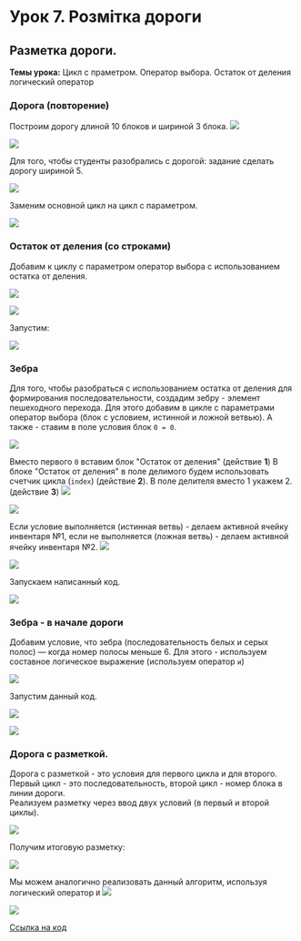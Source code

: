 # Урок 7. Розмітка дороги

## Разметка дороги.

**Темы урока:** Цикл с праметром. Оператор выбора. Остаток от деления логический оператор

### Дорога \(повторение\)

Построим дорогу длиной 10 блоков и шириной 3 блока. ![](./img/Minecraft%20Education%20Edition.jpg)

![](../../.gitbook/assets/image%20%2812%29.png)

Для того, чтобы студенты разобрались с дорогой: задание сделать дорогу шириной 5.

![](../../.gitbook/assets/image%20%2848%29.png)

Заменим основной цикл на цикл с параметром.

![](../../.gitbook/assets/image%20%2857%29.png)

### Остаток от деления \(со строками\)

Добавим к циклу с параметром оператор выбора с использованием остатка от деления.

![](../../.gitbook/assets/image%20%2864%29.png)

![](../../.gitbook/assets/image%20%2865%29.png)

Запустим:

![](../../.gitbook/assets/mod2.gif)

### Зебра

Для того, чтобы разобраться с использованием остатка от деления для формирования последовательности, создадим зебру - элемент пешеходного перехода. Для этого добавим в цикле с параметрами оператор выбора \(блок с условием, истинной и ложной ветвью\). А также - ставим в поле условия блок `0 = 0`.

![](../../.gitbook/assets/image%20%2870%29.png)

Вместо первого `0` вставим блок "Остаток от деления" \(действие **1**\) В блоке "Остаток от деления" в поле делимого будем использовать счетчик цикла \(`index`\) \(действие **2**\). В поле делителя вместо 1 укажем 2. \(действие **3**\) ![](./img/Minecraft%20Education%20Edition5.jpg)

![](../../.gitbook/assets/image%20%2810%29.png)

Если условие выполняется \(истинная ветвь\) - делаем активной ячейку инвентаря №1, если не выполняется \(ложная ветвь\) - делаем активной ячейку инвентаря №2. ![](./img/Minecraft%20Education%20Edition6.jpg)

![](../../.gitbook/assets/image%20%2860%29.png)

Запускаем написанный код.

![](../../.gitbook/assets/image%20%2813%29.png)

### Зебра - в начале дороги

Добавим условие, что зебра \(последовательность белых и серых полос\) — когда номер полосы меньше 6. Для этого - используем составное логическое выражение \(используем оператор `и`\)  


![](../../.gitbook/assets/image%20%2827%29.png)

Запустим данный код.

![](../../.gitbook/assets/zebra.gif)

![](../../.gitbook/assets/image%20%2863%29.png)

### Дорога с разметкой.

Дорога с разметкой - это условия для первого цикла и для второго. Первый цикл - это последовательность, второй цикл - номер блока в линии дороги.  
Реализуем разметку через ввод двух условий \(в первый и второй циклы\).

![](../../.gitbook/assets/image%20%2871%29.png)

Получим итоговую разметку:

![](../../.gitbook/assets/image%20%2847%29.png)

Мы можем аналогично реализовать данный алгоритм, используя логический оператор `И` ![](./img/Minecraft%20Education%20Edition17.jpg)

![](../../.gitbook/assets/image%20%2839%29.png)

[Ссылка на код](https://makecode.com/_RXUVziMhwbYq)

